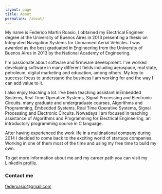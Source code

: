 ```yaml
---
layout: page
title: About
permalink: /about/
---
```


My name is Federico Martin Roasio, I obtained my Electrical Engineer degree at the University of Buenos Aires in 2013 presenting a thesis on Integrated Navigation Systems for Unmanned Aerial Vehicles. I was awarded as the best graduated in Engineering from the University of Buenos Aires in 2013 by the National Academy of Engineering.

I'm passionate about software and firmware development. I've worked developing software in many different fields including aerospace, real state, petroleum, digital marketing and education, among others. My key to success: focus to understand the business I am working for and the way I can add value to it.

I also enjoy teaching a lot. I've been teaching assistant inEmbedded Systems, Real Time Operative Systems, Signal Processing and Electronic Circuits. many graduate and undergraduate courses, Algorithms and Programming, Embedded Systems, Real Time Operative Systems, Signal Processing and Electronic Circuits. Nowadays I am focused in teaching assistance of Algorithms and Programming for Electrical Engineering, an introductory programming course in C language.

After having experienced the work life in a multinational company during 2014 I decided to come back to the exciting world of startups companies. Working in one of them most of the time and using my free time to build my own.

To get more information about me and my career path you can visit my LinkedIn [profile](http://linkedin/in/froasio).

### Contact me

[federoasio@gmail.com](mailto:federoasio@gmail.com)
